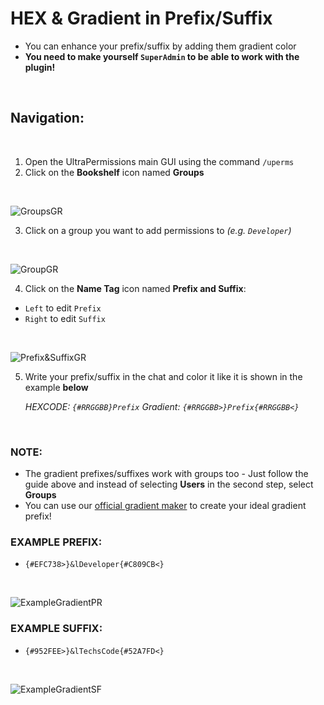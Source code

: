 # HEX & Gradient in Prefix/Suffix
- You can enhance your prefix/suffix by adding them gradient color
- **You need to make yourself `SuperAdmin` to be able to work with the plugin!** 
<br>

## Navigation:
<br>

1. Open the UltraPermissions main GUI using the command `/uperms`
2. Click on the **Bookshelf** icon named **Groups**
<br>

![GroupsGR](https://imgur.com/ftTdpwr.png)
<br>

3. Click on a group you want to add permissions to *(e.g. `Developer`)*
<br>

![GroupGR](https://imgur.com/cRNipdt.png)
<br>

4. Click on the **Name Tag** icon named **Prefix and Suffix**:
 - `Left` to edit `Prefix`
 - `Right` to edit `Suffix`
<br>

![Prefix&SuffixGR](https://imgur.com/nqu2KHD.png)
<br>

5. Write your prefix/suffix in the chat and color it 
   like it is shown in the example **below**
   
   *HEXCODE: `{#RRGGBB}Prefix`*
   *Gradient: `{#RRGGBB>}Prefix{#RRGGBB<}`*
  <br>
  
  ### **NOTE:** 
  - The gradient prefixes/suffixes work with groups too - Just follow the guide above 
    and instead of selecting **Users** in the second step, select **Groups**
  - You can use our [official gradient maker](https://rgb.techscode.com/) to create your ideal gradient prefix!

  ### **EXAMPLE PREFIX:**
  - `{#EFC738>}&lDeveloper{#C809CB<}`
  <br>

  ![ExampleGradientPR](https://imgur.com/e1qa12U.png)
  <br>

  ### **EXAMPLE SUFFIX:**
  - `{#952FEE>}&lTechsCode{#52A7FD<}`
  <br>

  ![ExampleGradientSF](https://imgur.com/8a8PJ9O.png)
  <br>

